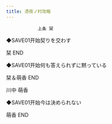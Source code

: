 ```yaml
---
title: 憑夜ノ村攻略
---
```


                上条 栞

◆SAVE01开始契りを交わす

栞 END

◆SAVE01开始何も答えられずに黙っている

栞＆萌香 END

川中 萌香

◆SAVE01开始今は決められない

萌香 END
              
